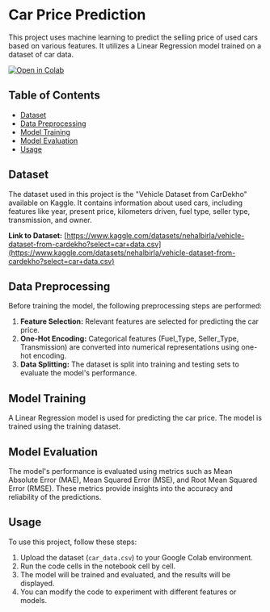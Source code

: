 # Car Price Prediction

This project uses machine learning to predict the selling price of used cars based on various features. It utilizes a Linear Regression model trained on a dataset of car data.

[![Open in Colab](https://colab.research.google.com/assets/colab-badge.svg)](https://colab.research.google.com/drive/1ERNb5ZgU3gjIBBu4Shu4I9m60O-IWDK3?usp=sharing)

## Table of Contents

- [Dataset](#dataset)
- [Data Preprocessing](#data-preprocessing)
- [Model Training](#model-training)
- [Model Evaluation](#model-evaluation)
- [Usage](#usage)


## Dataset

The dataset used in this project is the "Vehicle Dataset from CarDekho" available on Kaggle. It contains information about used cars, including features like year, present price, kilometers driven, fuel type, seller type, transmission, and owner.

**Link to Dataset:** [https://www.kaggle.com/datasets/nehalbirla/vehicle-dataset-from-cardekho?select=car+data.csv](https://www.kaggle.com/datasets/nehalbirla/vehicle-dataset-from-cardekho?select=car+data.csv)


## Data Preprocessing

Before training the model, the following preprocessing steps are performed:

1. **Feature Selection:** Relevant features are selected for predicting the car price.
2. **One-Hot Encoding:** Categorical features (Fuel_Type, Seller_Type, Transmission) are converted into numerical representations using one-hot encoding.
3. **Data Splitting:** The dataset is split into training and testing sets to evaluate the model's performance.


## Model Training

A Linear Regression model is used for predicting the car price. The model is trained using the training dataset.


## Model Evaluation

The model's performance is evaluated using metrics such as Mean Absolute Error (MAE), Mean Squared Error (MSE), and Root Mean Squared Error (RMSE). These metrics provide insights into the accuracy and reliability of the predictions.


## Usage

To use this project, follow these steps:

1. Upload the dataset (`car_data.csv`) to your Google Colab environment.
2. Run the code cells in the notebook cell by cell.
3. The model will be trained and evaluated, and the results will be displayed.
4. You can modify the code to experiment with different features or models.
